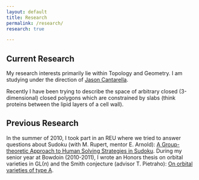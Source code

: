 ```yaml
---
layout: default
title: Research
permalink: /research/
research: true

---
```


## Current Research

My research interests primarily lie within Topology and Geometry. I
am studying under the direction
of <a href="http://www.jasoncantarella.com">Jason
Cantarella</a>.

Recently I have been trying to describe the space of arbitrary closed
(3-dimensional) closed polygons which are constrained by slabs (think
proteins between the lipid layers of a cell wall).

## Previous Research

In the summer of 2010, I took part in an REU where we tried to answer
questions about Sudoku (with M. Rupert, mentor E. Arnold): <a
href="http://digitalarchive.gsu.edu/caaurj/vol3/iss1/3/">A
Group-theoretic Approach to Human Solving Strategies in
Sudoku</a>. During my senior year at Bowdoin (2010-2011), I wrote an
Honors thesis on orbital varieties in GL(<em>n</em>) and the Smith
conjecture (advisor T. Pietraho): <a
href="http://bowdoin.aquabrowser.com/?itemid=|library/m/iii-bowdoin|b28667785">On
orbital varieties of type A</a>.

